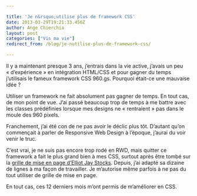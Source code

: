 ```yaml
---

title: 'Je n&rsquo;utilise plus de framework CSS'
date: 2013-03-29T19:21:33.456Z
author: Ange Chierchia
layout: post
categories: ["Vis ma vie"]
redirect_from: /blog/je-nutilise-plus-de-framework-css/

---
```

Il y a maintenant presque 3 ans, j&rsquo;entrais dans la vie active, j&rsquo;avais un peu &laquo;&nbsp;d&rsquo;expérience&nbsp;&raquo; en intégration HTML/CSS et pour gagner du temps j&rsquo;utilisais le fameux framework CSS 960.gs. Pourquoi était-ce une mauvaise idée ?

Utiliser un framework ne fait absolument pas gagner de temps. En tout cas, de mon point de vue. J&rsquo;ai passé beaucoup trop de temps à me battre avec les classes prédéfinies lorsque mes designs ne &laquo;&nbsp;rentraient&nbsp;&raquo; pas dans le moule des 960 pixels.

Franchement, j&rsquo;ai été con de ne pas avoir le déclic plus tôt. D&rsquo;autant qu&rsquo;on commençait à parler de Responsive Web Design à l&rsquo;époque, j&rsquo;aurai du voir venir le truc.

C&rsquo;est vrai, je ne suis pas encore trop rodé en RWD, mais quitter ce framework a fait le plus grand bien à mes CSS, surtout après être tombé sur la <a title="A better Photoshop grid" href="http://www.elliotjaystocks.com/blog/a-better-photoshop-grid-for-responsive-web-design/" target="_blank">grille de mise en page d&rsquo;Elliot Jay Stocks</a>. Depuis, j&rsquo;ai adapté sa dizaine de lignes à ma façon de travailler. Je m&rsquo;autorise même parfois à ne pas du tout utiliser de grille de mise en page.

En tout cas, ces 12 derniers mois m&rsquo;ont permis de m&rsquo;améliorer en CSS.